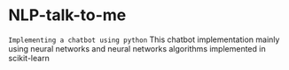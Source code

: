 # NLP-talk-to-me

`Implementing a chatbot using python`
This chatbot implementation mainly using neural networks and  neural networks algorithms implemented in scikit-learn
